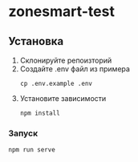 # zonesmart-test

## Установка
1. Склонируйте репоизторий
1. Создайте .env файл из примера
    ```
    cp .env.example .env
    ```
1. Установите зависимости
    ```
    npm install
    ```

### Запуск
```
npm run serve
```
